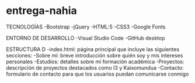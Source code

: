 # entrega-nahia
TECNOLOGÍAS
   -Bootstrap
   -jQuery
   -HTML:5
   -CSS3
   -Google Fonts

ENTORNO DE DESARROLLO
   -Visual Studio Code
   -GitHub desktop

ESTRUCTURA D
   -index.html: página principal que incluye las siguientes secciones:
       -Sobre mí: breve introducción sobre quién soy y mis intereses personales
       -Estudios: detalles sobre mi formación académica
       -Proyectos: descripción de proyectos destacados como I3 y Kaixomundua
       -Contacto: formulario de contacto para que los usuarios puedan comunicarse conmigo